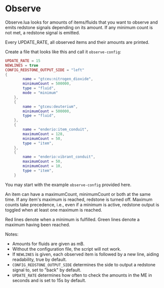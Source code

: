 # Observe

Observe.lua looks for amounts of items/fluids that you want to observe and emits redstone signals depending on its amount. If any minimum count is not met, a redstone signal is emitted.

Every UPDATE_RATE, all observed items and their amounts are printed.

Create a file that looks like this and call it `observe-config`:
```lua
UPDATE_RATE = 15
NEWLINES = true
CONFIG_REDSTONE_OUTPUT_SIDE = "left"
{
        name = "gtceu:nitrogen_dioxide",
        minimumCount = 500000,
        type = "fluid",
        mode = "minimum"
    },
    {
        name = "gtceu:deuterium",
        minimumCount = 500000,
        type = "fluid",
    },
    {
        name = "enderio:item_conduit",
        maximumCount = 128,
        minimumCount = 50,
        type = "item",
    },
    {
        name = "enderio:vibrant_conduit",
        maximumCount = 50,
        minimumCount = 10,
        type = "item",
    }
```

You may start with the example `observe-config` provided here.

An item can have a maximumCount, minimumCount or both at the same time.
If any item's maximum is reached, redstone is turned off. Maximum counts take precedence, i.e., even if a minimum is active, redstone output is toggled when at least one maximum is reached.

Red lines denote when a minimum is fulfilled. Green lines denote a maximum having been reached.

Notes:
- Amounts for fluids are given as mB.
- Without the configuration file, the script will not work.
- If `NEWLINES` is given, each observed item is followed by a new line, aiding readability, true by default.
- `CONFIG_REDSTONE_OUTPUT_SIDE` determines the side to output a redstone signal to, set to "back" by default.
- `UPDATE_RATE` determines how often to check the amounts in the ME in seconds and is set to 15s by default.